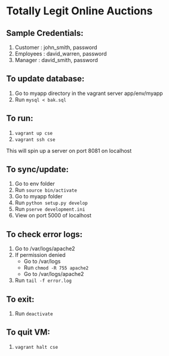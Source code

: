 Totally Legit Online Auctions
===============================

Sample Credentials:
--------------------
1. Customer : john_smith, password
2. Employees : david_warren, password
3. Manager : david_smith, password

To update database:
--------------------
1. Go to myapp directory in the vagrant server app/env/myapp
2. Run `mysql < bak.sql`

To run:
----------
1. `vagrant up cse`
2. `vagrant ssh cse`

This will spin up a server on port 8081 on localhost

To sync/update:
---------------
1. Go to env folder
2. Run `source bin/activate`
3. Go to myapp folder
4. Run `python setup.py develop`
5. Run `pserve development.ini`
6. View on port 5000 of localhost

To check error logs:
---------------------
1. Go to /var/logs/apache2
2. If permission denied
    * Go to /var/logs
    * Run `chmod -R 755 apache2`
    * Go to /var/logs/apache2
3. Run `tail -f error.log`

To exit:
-----------
1. Run `deactivate`

To quit VM:
-------------
1. `vagrant halt cse`

